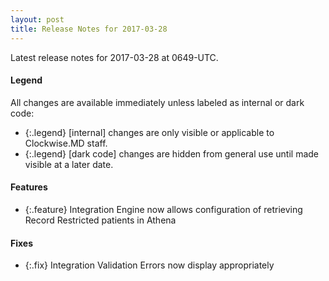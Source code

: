 ```yaml
---
layout: post
title: Release Notes for 2017-03-28
---
```


Latest release notes for 2017-03-28 at 0649-UTC.

<div class='legend' markdown='1'>

#### Legend

All changes are available immediately unless labeled as internal or dark code:

- {:.legend} [internal] changes are only visible or applicable to Clockwise.MD staff.
- {:.legend} [dark code] changes are hidden from general use until made visible at a later date.

</div>

<div class='features' markdown='1'>

#### Features

- {:.feature} Integration Engine now allows configuration of retrieving Record Restricted patients in Athena

</div>

<div class='fixes' markdown='1'>

#### Fixes

- {:.fix} Integration Validation Errors now display appropriately

</div>

